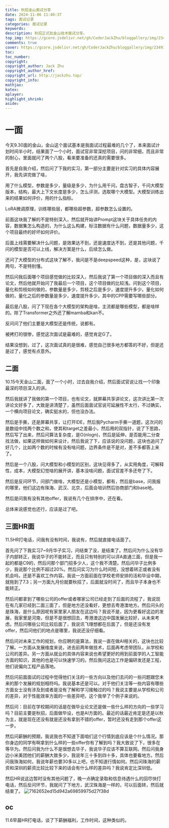 ```yaml
---
title: 秋招金山面试分享
date: 2024-11-06 11:40:37
tags: 面试记录
categories: 面试记录
keywords: 
description: 秋招正式批金山技术面试分享。
top_img: https://gcore.jsdelivr.net/gh/CoderJackZhu/bloggallery/img/2349135dde1b4a4828b209c87569c4a8.jpeg
comments: true
cover: https://gcore.jsdelivr.net/gh/CoderJackZhu/bloggallery/img/2349135dde1b4a4828b209c87569c4a8.jpeg
toc:
toc_number:
copyright:
copyright_author: Jack Zhu
copyright_author_href: 
copyright_url: http://jackzhu.top/
copyright_info: 
mathjax: 
katex: 
aplayer: 
highlight_shrink: 
aside: 
---
```


# 一面

今天9.30面的金山，金山这个面试基本是我面试过程最难的几个了，本来面试计划时间半小时，结果面了一个小时，面试官非常深挖项目，问的非常细，而且非常的耐心，里面就问了两个八股，看来要准备的还真的需要很多。



首先是自我介绍，然后问了下我的实习，第一部分主要是针对实习的具体内容展开，我先讲完做了啥，

用了什么模型，参数是多少，量级是多少，为什么用千问，盘古智子，千问大模型版本，结构，最大上下文长度是多少，怎么评测，选取哪个大模型。大模型训练出来的结果如何评价，用的什么指标。

LoRA微调原理，训练哪些层，都哪些超参数，超参数怎么设置的。

前面这块我了解的不是特别深入，然后就开始讲Prompt这块关于具体任务的内容，数据集怎么构造的，为什么这么构建，标注数据有什么问题，数据量多少，这个项目最终的好坏如何评价。

后面上线需要解决什么问题，是效果达不到，还是速度达不到，还是其他问题，千问的模型是否可以上线，解决方案是什么，后续怎么做。

还问了大模型的分布式这块了解不，我问是不是deepspeed这种，是，这块说了两句，不是特别懂。

然后问我后面哪个项目感觉做的比较深入，然后我说了第一个项目做的深入而且有论文，然后他就开始问了我最后一个项目，这个项目做的比较浅。问到这个项目，量化和剪枝如何做的，参数量是多少，剪枝之后是多少，速度提升多少。量化如何做的，量化之后的参数量是多少，速度提升多少。其中的CPP需要写哪些部分。

最后是八股，问了下现在各个大模型的架构是啥，主流都是哪些模型，都是啥样的。除了Transformer之外还了解mamba和kan不。

反问问了他们主要是大模型还是传统，说都有。

被拷打的很惨，感觉这次面试是最难的，感觉肯定G了。

结果没想到，过了，这次面试真的是很难，感觉自己很多地方都答的不好，但是还是过了，感觉有点意外。


## 二面

10.15今天金山二面，面了一个小时，过去自我介绍，然后面试官说让找一个印象最深的项目深入的讲。

然后我就讲了我做的第一个项目，也有论文，就屏幕共享讲论文，这次讲比第一次讲论文好多了，大致是讲清楚了，虽然后面面试官说可延展性不太行，不过确实，一个横向项目论文，确实挺水的，但也没办法。

然后是手撕，还是屏幕共享，让打开IDE，然后我Pycharm手撕一道题，这次问的是数组中找两个数之和，使其和target之差最小，然后用的双指针，说了下思路，然后写了出来，然后问算法复杂度，是O(nlogn)，然后是延伸，是否能用二分查找法做，如果这样做如何来设计，然后我说了下，应该说的没问题，这块也追问了好几个，比如两个数的时候有没有啥问题，边界条件是不是对，差不多都答上来了。

然后是一个八股，问大模型和小模型的区别，这块见得多了，从实用角度，可解释性，成本，大模型幻觉啥的展开讲，基本没啥问题，面试官差不多还夸了下。

然后是反问环节，问部门做啥，大模型还是小模型，都有，然后是base，问我报的哪里，他们这边有珠海、武汉、北京，后面会培训然后协商部门和base地。

然后是问我有没有其他offer，我说有几个在排序中，还在看。

总体来说感觉也还行，应该是过了吧。


## 三面HR面

11.5HR打电话，问我有没有时间，我说有，然后就直接电话面了。

首先问了下我实习7~9月华子实习，问结束了没，是结束了。然后问为什么没有华子内部转正，我说华子的不能转正，而且只有特别的可以评A直通三面，但是我一起的都是C9的，然后问那个部门招多少人，这个我不清楚。然后问华子比例多少，我说那个比例不超过20%。然后问实习为什么时间短，没想着转正或者没有机会吗，还是不喜欢工作内容。我说一方面前面在学校老师安排的活和毕设中期，就拖到了7.3；另一方面九月份就要秋招了，后面就没时间了，而且华子本身也不能转正。

然后问都拿到了哪些公司的offer或者哪家公司已经走到了后面的流程了，我说现在有几家已经到二面三面了，但是地方还没看好，更想去粤港澳地方。然后问头的是珠海，是什么原因呢有家里家人朋友在这边吗？我说不是，因为更看好这边的发展，我家里是河南，但是不是很想回去，粤港澳这边中国发展比较好，从未来考虑。然后问哪些公司比较后面了，我说讯飞理想都在后面了，但是还没有发offer，然后问他们的地点是哪里，我说还没仔细看。

然后问对未来工作的规划，你应聘的是算法，我说一直在做AI相关的，这块也比较了解。一方面从发展维度来说，进去前两年做技术，后面再考虑带团队，从学校和公司的差异。另一方面从就业的具体内容来说也希望更好的用到前面学的人工智能方面的知识，其他的也是可以快速学习的。然后我问这边工作是偏研发还是工程，他们说偏向工程产品落地。

然后问前面面试的过程中觉得他们关注的一些方向以及他们去问的一些问题跟您未来的那个发展的规划相符吗。我说基本还是可以。对于他们关注等一些内容有哪些方面女士没有涉及到或者是没有了解和学习接触过的吗？我说主要是从学校和公司的差异，对于性能效率方面的一些差异吧，这个我举了个例子来说的。

然后问：目前在学校期间的话是在做毕业论文还是做一些什么样的方向的一些学习吗？目前主要是秋招，后面做毕设，也是AI方面的。最近的话最近肯定是还是以秋为主，就是现在还没有就是还没有拿到不错的offer，暂时还没有走到那个offer这一步。

然后问薪酬的预期，我说我也不知道下面咱们这个行情到底应该是个什么情况。那你身边的同学有啊拿到什么样的一些offer你有了解到吗？我大致说了下，很多在等华为。然后问我为什么不是很想去华子，我说华子应该不算互联网。然后问我身边小米美团他们的薪酬大致多少，我说年三十多到四十多，具体也要看地方。然后问我珠海如何，我说年薪也要30多以上吧，也不知道行情如何。然后问珠海的薪资和深圳的薪资比较比较下来的话会有什么样的差异吗？我说肯定比深圳低。

然后HR说这边暂时没有其他问题了，晚一点确定录取和信息待遇什么的回尽快打电话，然后反问环节，我就问了下地方，武汉珠海是一样的，可以后面转，然后就结束了。
![7162652ed15d942a69859975d27f38d](https://gcore.jsdelivr.net/gh/CoderJackZhu/bloggallery/img/7162652ed15d942a69859975d27f38d.png)

## oc

11.6早晨HR打电话，谈了下薪酬福利，工作时间，这种类似的。